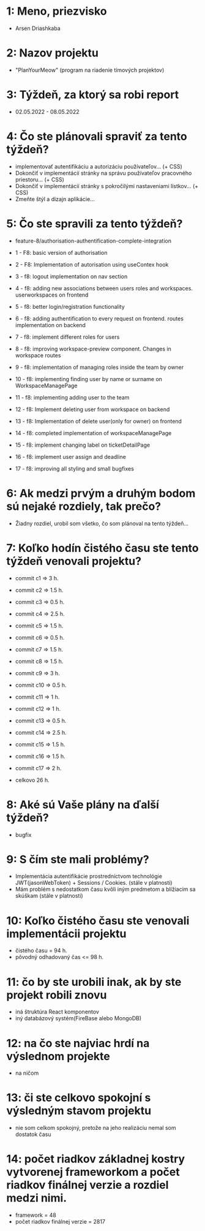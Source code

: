 # 1: Meno, priezvisko

- Arsen Driashkaba

# 2: Nazov projektu

- "PlanYourMeow" (program na riadenie tímových projektov)

# 3: Týždeň, za ktorý sa robi report

- 02.05.2022 - 08.05.2022

# 4: Čo ste plánovali spraviť za tento týždeň?

- implementovať autentifikáciu a autorizáciu používateľov... (+ CSS)
- Dokončiť v implementácií stránky na správu používateľov pracovného priestoru... (+ CSS)
- Dokončiť v implementácií stránky s pokročilými nastaveniami lístkov... (+ CSS)
- Zmeňte štýl a dizajn aplikácie...

# 5: Čo ste spravili za tento týždeň?

- feature-8/authorisation-authentification-complete-integration

- 1 - F8: basic version of authorisation
- 2 - F8: Implementation of autorisation using useContex hook
- 3 - f8: logout implementation on nav section
- 4 - f8: adding new associations between users roles and workspaces. userworkspaces on frontend
- 5 - f8: better login/registration functionality
- 6 - f8: adding authentification to every request on frontend. routes implementation on backend
- 7 - f8: implement different roles for users
- 8 - f8: improving workspace-preview component. Changes in workspace routes
- 9 - f8: implementation of managing roles inside the team by owner
- 10 - f8: implementing finding user by name or surname on WorkspaceManagePage
- 11 - f8: implementing adding user to the team
- 12 - f8: Implement deleting user from workspace on backend
- 13 - f8: Implementation of delete user(only for owner) on frontend
- 14 - f8: completed implementation of workspaceManagePage
- 15 - f8: implement changing label on ticketDetailPage
- 16 - f8: implement user assign and deadline
- 17 - f8: improving all styling and small bugfixes

# 6: Ak medzi prvým a druhým bodom sú nejaké rozdiely, tak prečo?

- Žiadny rozdiel, urobil som všetko, čo som plánoval na tento týždeň...

# 7: Koľko hodín čistého času ste tento týždeň venovali projektu?

- commit c1 => 3 h.
- commit c2 => 1.5 h.
- commit c3 => 0.5 h.
- commit c4 => 2.5 h.
- commit c5 => 1.5 h.
- commit c6 => 0.5 h.
- commit c7 => 1.5 h.
- commit c8 => 1.5 h.
- commit c9 => 3 h.
- commit c10 => 0.5 h.
- commit c11 => 1 h.
- commit c12 => 1 h.
- commit c13 => 0.5 h.
- commit c14 => 2.5 h.
- commit c15 => 1.5 h.
- commit c16 => 1.5 h.
- commit c17 => 2 h.

- celkovo 26 h.

# 8: Aké sú Vaše plány na ďalší týždeň?

- bugfix

# 9: S čím ste mali problémy?

- Implementácia autentifikácie prostredníctvom technológie JWT(jasonWebToken) + Sessions / Cookies. (stále v platnosti)
- Mám problém s nedostatkom času kvôli iným predmetom a blížiacim sa skúškam (stále v platnosti)

# 10: Koľko čistého času ste venovali implementácii projektu

- čistého času = 94 h.
- pôvodný odhadovaný čas <= 98 h.

# 11: čo by ste urobili inak, ak by ste projekt robili znovu

- iná štruktúra React komponentov
- iný databázový systém(FireBase alebo MongoDB)

# 12: na čo ste najviac hrdí na výslednom projekte

- na ničom

# 13: či ste celkovo spokojní s výsledným stavom projektu

- nie som celkom spokojný, pretože na jeho realizáciu nemal som dostatok času

# 14: počet riadkov základnej kostry vytvorenej frameworkom a počet riadkov finálnej verzie a rozdiel medzi nimi.

- framework = 48
- počet riadkov finálnej verzie = 2817
